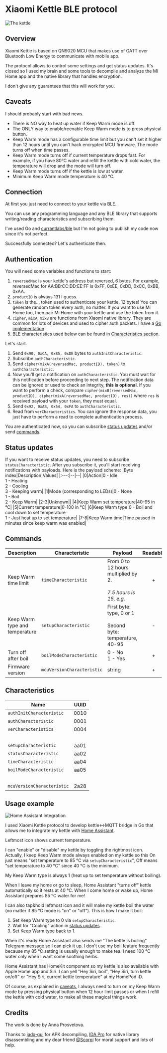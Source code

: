 # Xiaomi Kettle BLE protocol
![The kettle](https://avatars.mds.yandex.net/get-mpic/96484/img_id1900574683909775425/9hq)

## Overview
Xiaomi Kettle is based on QN9020 MCU that makes use of GATT over Bluetooth Low Energy to communicate with mobile app.

The protocol allows to control some settings and get status updates.
It's closed so I used my brain and some tools to decompile and analyze the Mi Home app and the native library that handles encryption.

I don't give any guarantees that this will work for you.

## Caveats
I should probably start with bad news.
 - There is NO way to heat up water if Keep Warm mode is off.
 - The ONLY way to enable/reenable Keep Warm mode is to press physical button.
 - Keep Warm mode has a configurable time limit but you can't set it higher than 12 hours until you can't hack encrypted MCU firmware. The mode turns off when time passes.
 - Keep Warm mode turns off if current temperature drops fast. For example, if you have 80°C water and refill the kettle with cold water, the temperature will drop and the mode will turn off.
 - Keep Warm mode turns off if the kettle is low at water.
 - Minimum Keep Warm mode temperature is 40 °C.

## Connection
At first you just need to connect to your kettle via BLE.

You can use any programming language and any BLE library that supports writing/reading characteristics and subscribing them. 

I've used Go and [currantlabs/ble](http://github.com/currantlabs/ble) but I'm not going to publish my code now since it's not perfect.

Successfully connected? Let's authenticate then.

## Authentication
You will need some variables and functions to start:

 1. `reversedMac` is your kettle's address but reversed, 6 bytes. For example, reversedMac for AA:BB:CC:DD:EE:FF is 0xFF, 0xEE, 0xDD, 0xCC, 0xBB, 0xAA.
 2. `productID` is always 131 I guess.
 3. `token` is the... token used to authenticate your kettle, 12 bytes! You can generate random token every auth, no matter. If you want to use Mi Home too, then pair Mi Home with your kettle and use the token from it.
 4. `cipher`, `mixA`, `mixB` are functions from Xiaomi native library. They are common for lots of devices and used to cipher auth packets. I have a [Go implementation](cipher.go).
 5. BLE characteristics used below can be found in [Сharacteristics section](#characteristics).

Let's start.

 1. Send `0x90, 0xCA, 0x85, 0xDE` bytes to `authInitCharacteristic`.
 2. Subscribe `authCharacteristic`.
 3. Send `cipher(mixA(reversedMac, productID), token)` to `authCharacteristic`.
 4. Now you'll get a notification on `authCharacteristic`. You must wait for this notification before proceeding to next step. The notification data can be ignored or used to check an integrity, **this is optional**. If you want to perform a check, compare `cipher(mixB(reversedMac, productID), cipher(mixA(reversedMac, productID), res))` where `res` is received payload with your `token`, they must equal.
 5. Send `0x92, 0xAB, 0x54, 0xFA` to `authCharacteristic`.
 6. Read from `verCharacteristics`. You can ignore the response data, you just have to perform a read to complete authentication process.

You are authenticated now, so you can subscribe [status updates](#status-updates) and/or send [commands](#commands).

## Status updates
If you want to receive status updates, you need to subscribe `statusCharacteristic`.
After you subscribe it, you'll start receiving notifications with payloads.
Here is the payload scheme:
|Byte index|Description|Values|
|:---:|--|--|
|0|Action|0 - Idle<br/>1 - Heating<br/>2 - Cooling<br/>3 - Keeping warm|
|1|Mode (corresponding to LEDs)|0 - None<br/>1 - Boil<br/>2 - Keep Warm|
|2-3|Unknown||
|4|Keep Warm set temperature|40-95 in °C|
|5|Current temperature|0-100 in °C|
|6|Keep Warm type|0 - Boil and cool down to set temperature<br/>1 - Just heat up to set temperature|
|7-8|Keep Warm time|Time passed in minutes since keep warm was enabled|

## Commands
|Description|Characteristic|Payload|Readable|Writable|
|--|--|--|:---:|:---:|
|Keep Warm time limit|`timeCharacteristic`|From 0 to 12 hours multiplied by 2.<br/><br/>*7.5 hours is 15, e.g.*|+|+|
|Keep Warm type and temperature|`setupCharacteristic`|First byte: type, 0 or 1<br/><br/>Second byte: temperature, 40-95|-|+|
|Turn off after boil|`boilModeCharacteristic`|0 - No<br/>1 - Yes|+|+|
|Firmware version|`mcuVersionCharacteristic`|string|+|-|

## Characteristics
|Name|UUID|
|--|:---:|
|`authInitCharacteristic`|0010|
|`authCharacteristic`|0001|
|`verCharacteristics`|0004|
|<br/>|<br/>|
|`setupCharacteristic`|aa01|
|`statusCharacteristic`|aa02|
|`timeCharacteristic`|aa04|
|`boilModeCharacteristic`|aa05|
|<br/>|<br/>|
|`mcuVersionCharacteristic`|2a28|

## Usage example
![Home Assistant integration](https://i.imgur.com/fOlTRZ7.png)

I used Xiaomi Kettle protocol to develop kettle<->MQTT bridge in Go that allows me to integrate my kettle with [Home Assistant](http://home-assistant.io).

Leftmost icon shows current temperature.

I can "enable" or "disable" my kettle by toggling the rightmost icon.
Actually, I keep Keep Warm mode always enabled on my kettle so this On just means "set temperature to 85 °C via `setupCharacteristic`", Off means "set temperature to 40 °C" since 40 °C is the minimum.

My Keep Warm type is always  1 (heat up to set temperature without boiling).

When I leave my home or go to sleep, Home Assistant "turns off" kettle automatically so it rests at 40 °C. When I come home or wake up, Home Assistant prepares 85 °C water for me!

I can also tap&hold leftmost icon and it will make my kettle boil the water (no matter if 85 °C mode is "on" or "off").
This is how I make it boil:
 1. Set Keep Warm type to 0 via `setupCharacteristic`.
 2. Wait for "Cooling" action in [status updates](#status-updates).
 3. Set Keep Warm type back to 1.

When it's ready Home Assistant also sends me "The kettle is boiling" Telegram message so I can pick it up.
I don't use my boil feature frequently because my 85 °C setting is usually enough to make tea. I need 100 °C water only when I want some soothing herbs.

Home Assistant has HomeKit component so my kettle is also available with Apple Home app and Siri. I can yell "Hey Siri, boil", "Hey Siri, turn kettle on/off" or "Hey Siri, current kettle temperature" at my HomePod :D.

Of course, as explained in [caveats](#caveats), I always need to turn on my Keep Warm mode by pressing physical button when 12 hour limit passes or when I refill the kettle with cold water, to make all these magical things work.

## Credits
The work is done by Anna Prosvetova.

Thanks to [jadx-gui](https://github.com/skylot/jadx) for APK decompiling, [IDA Pro](https://www.hex-rays.com/products/ida/index.shtml) for native library disassembling and my dear friend [@Scorpi](https://github.com/Scorpi) for moral support and lots of help.